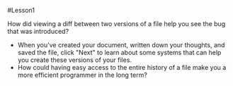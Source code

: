 #Lesson1

How did viewing a diff between two versions of a file help you see the bug that was introduced?

- When you've created your document, written down your thoughts, and saved the file, click "Next" to learn about some systems that can help you create these versions of your files.
- How could having easy access to the entire history of a file make you a more efficient programmer in the long term?
